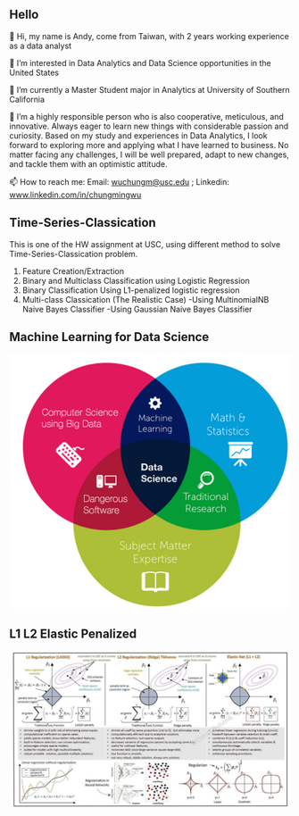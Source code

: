 ## Hello

👋 Hi, my name is Andy, come from Taiwan, with 2 years working experience as a data analyst

👀 I’m interested in Data Analytics and Data Science opportunities in the United States

🌱 I’m currently a Master Student major in Analytics at University of Southern California

💞️ I’m a highly responsible person who is also cooperative, meticulous, and innovative. Always eager to learn new things with considerable passion and curiosity. Based on my study and experiences in Data Analytics, I look forward to exploring more and applying what I have learned to business. No matter facing any challenges, I will be well prepared, adapt to new changes, and tackle them with an optimistic attitude.

📫 How to reach me: Email: wuchungm@usc.edu ; Linkedin: www.linkedin.com/in/chungmingwu


## Time-Series-Classication

This is one of the HW assignment at USC, using different method to solve Time-Series-Classication problem.

1. Feature Creation/Extraction
2. Binary and Multiclass Classification using Logistic Regression
3. Binary Classification Using L1-penalized logistic regression
4. Multi-class Classication (The Realistic Case)
    -Using MultinomialNB Naive Bayes Classifier
    -Using Gaussian Naive Bayes Classifier

## Machine Learning for Data Science
![data_science](ds.jpg)

## L1 L2 Elastic Penalized
![data_science](penalized.jfif)
